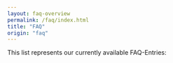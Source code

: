 ```yaml
---
layout: faq-overview
permalink: /faq/index.html
title: "FAQ"
origin: "faq"
---
```


This list represents our currently available FAQ-Entries: